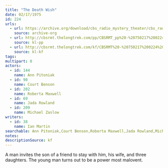 ```yaml
---
title: "The Death Wish"
date: 02/17/1975
id: 224
urls: 
  - url: https://archive.org/download/cbs_radio_mystery_theater/cbs_radio_mystery_theater-0201-0250.zip/cbs_radio_mystery_theater-0201-0250%2Fcbsrmt_0224_the_death_wisher.mp3
    source: archive-org
  - url: http://cbsrmt.thelongtrek.com/pp/CBSRMT_pp%20-%20750217%200224%20The%20Death%20Wisher.mp3
    source: kl-pp
  - url: http://cbsrmt.thelongtrek.com/kf/CBSRMT%20-%20750217%200224%20The%20Death%20Wisher_kf.mp3
    source: kl-kf
tags: 
multipart: 0
actors:  
  - id: 144
    name: Ann Pitoniak  
  - id: 90
    name: Court Benson  
  - id: 202
    name: Roberta Maxwell  
  - id: 69
    name: Jada Rowland  
  - id: 209
    name: Michael Zaslow
writers:  
  - id: 38
    name: Ian Martin
searchable: Ann Pitoniak,Court Benson,Roberta Maxwell,Jada Rowland,Michael Zaslow Ian Martin
notes: 
descriptionSource: kf
---
```

A man invites the son of a friend to stay with him, his wife, and three daughters. The young man turns out to be a power most malovent.